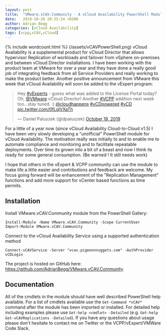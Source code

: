 ```yaml
---
layout: post
title:  "VMware.vCAV.Community - A vCloud Availability PowerShell Module"
date:   2019-10-20 20:35:24 +0200
author: Adrian Begg
categories: [vCloud Availability]
tags: [vcpp,vCAV,vCloud]
---
```

{% include wordcount.html %}
(/assets/vCAVPowerShell.png)
vCloud Availability is a supplemental product for vCloud Director that allows hypervisor Replication of workloads and failover from vSphere on-premises and between vCloud Director installations. I have been working with the product team at VMware for over a year and they have done a really good job of integrating feedback from all Service Providers and really working to make the product better. Another positive announcement from VMware this week that vCloud Availability will soon be added to the vExpert program:

<blockquote class="twitter-tweet"><p lang="en" dir="ltr">Hey <a href="https://twitter.com/hashtag/vExperts?src=hash&amp;ref_src=twsrc%5Etfw">#vExperts</a> - guess what was added to the License Portal today? Oh, <a href="https://twitter.com/VMware?ref_src=twsrc%5Etfw">@VMware</a> vCloud Director! Another <a href="https://twitter.com/hashtag/VCPP?src=hash&amp;ref_src=twsrc%5Etfw">#VCPP</a> addition next week too...stay tuned. :) <a href="https://twitter.com/cloudhappens?ref_src=twsrc%5Etfw">@cloudhappens</a> <a href="https://twitter.com/hashtag/vCDpowered?src=hash&amp;ref_src=twsrc%5Etfw">#vCDpowered</a> <a href="https://twitter.com/hashtag/vCD?src=hash&amp;ref_src=twsrc%5Etfw">#vCD</a> <a href="https://t.co/0fLqlVXaTh">pic.twitter.com/0fLqlVXaTh</a></p>&mdash; Daniel Paluszek (@dpaluszek) <a href="https://twitter.com/dpaluszek/status/1185261342552444929?ref_src=twsrc%5Etfw">October 18, 2019</a></blockquote> <script async src="https://platform.twitter.com/widgets.js" charset="utf-8"></script>

For a little of a year now (since vCloud Availability Cloud-to-Cloud v1.5) I have been very slowly developing a "unofficial" PowerShell module for vCloud Availability. The motivation really was initially to and to enable me to automate compliance and monitoring and to facilitate repeatable deployments. Over time its grown into a bit of a beast and now I think its ready for some general consumption. (Be warned ! It still needs work)

I hope that others in the vExpert & VCPP community can use the module to make life a little easier and contributions and feedback are welcome. My focus going forward will be enhancement of the "Replication Management" functions and add more support for vCenter based functions as time permits.

## Installation
Install VMware.vCAV.Community module from the PowerShell Gallery:
```
Install-Module -Name VMware.vCAV.Community -Scope CurrentUser
Import-Module VMware.vCAV.Community
```
Connect to the vCloud Availability Service using a supported authentication method
```
Connect-vCAVService -Server "vcav.pigeonnnuggets.com" -AuthProvider vCDLogin
```

The project is hosted on GitHub here: https://github.com/AdrianBegg/VMware.vCAV.Community

## Documentation
All of the cmdlets in the module should have well described PowerShell help available. For a list of cmdlets available use the `Get-Command *vCAV*` command after the module has been imported or installed. For detailed help including examples please use `Get-help <cmdlet> -Detailed` (e.g. `Get-help Get-vCAVReplications -Detailed`). If you have any questions about usage please don't hesitate to contact me on Twitter or the VCPP/vExpert/VMWare Code Slack.
